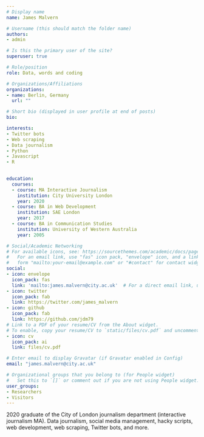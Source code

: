 ```yaml
---
# Display name
name: James Malvern

# Username (this should match the folder name)
authors:
- admin

# Is this the primary user of the site?
superuser: true

# Role/position
role: Data, words and coding

# Organizations/Affiliations
organizations:
- name: Berlin, Germany
  url: ""

# Short bio (displayed in user profile at end of posts)
bio:

interests:
- Twitter bots
- Web scraping
- Data journalism
- Python
- Javascript
- R
  

education:
  courses:
  - course: MA Interactive Journalism
    institution: City University London
    year: 2020
  - course: BA in Web Development
    institution: SAE London
    year: 2017
  - course: BA in Communication Studies
    institution: University of Western Australia
    year: 2005

# Social/Academic Networking
# For available icons, see: https://sourcethemes.com/academic/docs/page-builder/#icons
#   For an email link, use "fas" icon pack, "envelope" icon, and a link in the
#   form "mailto:your-email@example.com" or "#contact" for contact widget.
social:
- icon: envelope
  icon_pack: fas
  link: 'mailto:james.malvern@city.ac.uk'  # For a direct email link, use "mailto:test@example.org".
- icon: twitter
  icon_pack: fab
  link: https://twitter.com/james_malvern
- icon: github
  icon_pack: fab
  link: https://github.com/jdm79
# Link to a PDF of your resume/CV from the About widget.
# To enable, copy your resume/CV to `static/files/cv.pdf` and uncomment the lines below.
- icon: cv
  icon_pack: ai
  link: files/cv.pdf

# Enter email to display Gravatar (if Gravatar enabled in Config)
email: "james.malvern@city.ac.uk"

# Organizational groups that you belong to (for People widget)
#   Set this to `[]` or comment out if you are not using People widget.
user_groups:
- Researchers
- Visitors
---
```


2020 graduate of the City of London journalism department (interactive journalism MA). Data journalism, social media management, hacky scripts, web development, web scraping, Twitter bots, and more.
